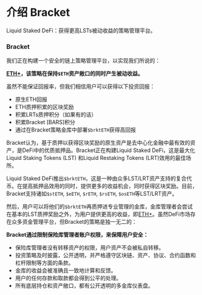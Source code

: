 # 介绍 Bracket

Liquid Staked DeFi：获得更高LSTs被动收益的策略管理平台。

### Bracket

我们正在构建一个安全的链上策略管理平台，以实现我们所说的：

[**ETH+**](protocol/liquid-staked-defi/eth+-yield.md)**，该策略在保持`$ETH`资产敞口的同时产生被动收益。**

虽然不能保证回报率，但我们相信用户可以获得以下投资回报：

* 原生ETH回报
* ETH质押积累的区块奖励
* 积累LRTs质押积分（如果有的话）
* 积累Bracket \[BARS]积分
* 通过在Bracket策略金库中部署`$brktETH`获得高回报

Bracket认为，基于质押以获得区块奖励的原生资产是去中心化金融中最有效的资产，是DeFi中的优质抵押品。Bracket正在构建Liquid Staked DeFi，这是最大化Liquid Staking Tokens (LST) 和Liquid Restaking Tokens (LRT)效用的最佳场所。

Liquid Staked DeFi推出`$brktETH`，这是一种由众多LST/LRT资产支持的复合代币。在提高抵押品效用的同时，提供更多的收益机会，同时获得区块奖励。目前，Bracket支持诸如`$stETH`, `$eETH`, `$rETH`, `$rsETH`, `$osETH`等LST/LRT资产。

然后，用户可以将他们的`$brktETH`再质押进专业管理的金库，金库管理者会尝试在基本的LST质押奖励之外，为用户提供更高的收益，即[ETH+](protocol/liquid-staked-defi/eth+-yield.md)。虽然DeFi市场存在众多资金管理平台，但Bracket的策略是独一无二的：

**Bracket通过限制保险库管理者账户权限，来保障用户安全：**

* 保险库管理者没有转移资产的权限，用户资产不会被私自转移。
* 投资策略及时披露，公开透明，并严格遵守区块链、资产、协议、合约函数和杠杆限制等方面的条款。
* 金库的收益会被准确且一致地计算和反馈。
* 用户的任何存款和取款都会得到公平的处理。
* 所有底层持仓和资产敞口，都有公开透明的多金库仪表盘。
